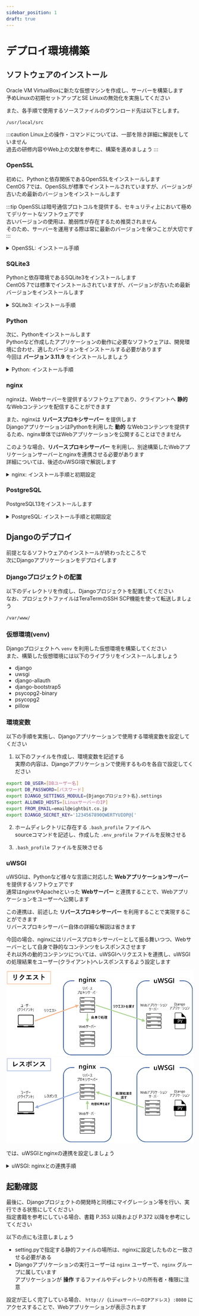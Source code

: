 ```yaml
---
sidebar_position: 1
draft: true
---
```


# デプロイ環境構築

## ソフトウェアのインストール
Oracle VM VirtualBoxに新たな仮想マシンを作成し、サーバーを構築します  
予めLinuxの初期セットアップとSE Linuxの無効化を実施してください  

また、各手順で使用するソースファイルのダウンロード先は以下とします。
```bash
/usr/local/src
```

:::caution
Linux上の操作・コマンドについては、一部を除き詳細に解説をしていません  
過去の研修内容やWeb上の文献を参考に、構築を進めましょう
:::

### OpenSSL
初めに、Pythonと依存関係であるOpenSSLをインストールします  
CentOS 7では、OpenSSLが標準でインストールされていますが、バージョンが古いため最新のバージョンをインストールします  

:::tip
OpenSSLは暗号通信プロトコルを提供する、セキュリティ上において極めてデリケートなソフトウェアです  
古いバージョンの使用は、脆弱性が存在するため推奨されません  
そのため、サーバーを運用する際は常に最新のバージョンを保つことが大切です  
:::

<details>
    <summary>OpenSSL: インストール手順</summary>

1. 以下のyumコマンドを実行し、依存関係パッケージをインストール
```bash title="OepnSSLの依存関係パッケージ"
yum -y install wget perl perl-Test-Simple perl-Test-Harness libffi-devel gcc zlib-devel bzip2 bzip2-devel readline readline-devel sqlite sqlite-devel tcl tcl-devel perl-IPC-Cmd
yum -y groupinstall "Development Tools"
```

2. 標準でインストールされているOpenSSLをアンインストールする

3. OpenSSLの公式サイトへアクセス  
[OpenSSL 公式サイト](https://www.openssl.org/source/)
4. 最新バージョンのダウンロードリンクから  
tar.gzファイル(ソースファイルの圧縮ファイル)のURLを取得
![openssl](./images/deploy_1.png)
5. Linux上で、上記のURLを利用しファイルをダウンロードする

6. ダウンロードしたtar.gzファイルを解凍する

7. 解凍したディレクトリ内の```config```ファイルを実行する

8. ソースファイルをコンパイルする

9. コンパイルしたOpenSSLをインストールする

10. 以下のとおり共有ライブラリ設定ファイルを作成する  
共有ライブラリ設定ファイル: ```/etc/ld.so.conf.d/openssl.conf```  
内容: ```/usr/local/lib64``` (OpenSSLのインストール先)

11. 共有ライブラリのキャッシュファイルを更新する

12. 以下のとおりシンボリックリンクを作成し、opensslコマンドを有効化する  
リンクファイルパス: ```/usr/local/bin/openssl```  
リンク先: ```/usr/bin/openssl```

13. opensslコマンドを利用し、バージョンが表示できることを確認する
```bash title="表示例"
OpenSSL 3.3.0 09 Apr 2024 (Library: OpenSSL 3.3.0 09 Apr 2024)
```
</details>

### SQLite3
Pythonと依存環境であるSQLite3をインストールします  
CentOS 7では標準でインストールされていますが、バージョンが古いため最新バージョンをインストールします  

<details>
    <summary>SQLite3: インストール手順</summary>
1. SQLiteの公式サイトへアクセス  
[SQLite 公式サイト](https://www.sqlite.org/download.html)

2. [Source Code]項のダウンロードリンクからtar.gzファイルのURLを取得

3. Linux上で、上記のURLを利用しファイルをダウンロードする

4. ダウンロードしたtar.gzファイルを解凍する

5. 解凍したディレクトリ内の```configure```ファイルを、以下のオプションを付加し実行する  
```bash
--prefix=/usr/local
```

6. ソースファイルをコンパイルする

7. コンパイルしたSQLite3をインストールする

8. 以下のとおり共有ライブラリ設定ファイルを作成する  
共有ライブラリ設定ファイル: ```/etc/ld.so.conf.d/sqlite3.conf```  
内容: ```/usr/local/lib``` (SQLite3のインストール先)

9. 共有ライブラリのキャッシュファイルを更新する

10. 以下のとおりシンボリックリンクを作成し、sqlite3コマンドを有効化する  
リンクファイルパス: ```/usr/local/bin/sqlite3```  
リンク先: ```/usr/bin/sqlite3```  
:::caution
既に ```/usr/local/bin/sqlite3``` が存在する場合は、```sqlite3```ディレクトリを任意の名前へ変更後、シンボリックリンクを作成してください
:::

11. sqlite3コマンドを利用し、バージョンが表示できることを確認する
```bash title="表示例"
SQLite version 3.45.3 2024-04-15 13:34:05
```
</details>

### Python
次に、Pythonをインストールします  
Pythonなど作成したアプリケーションの動作に必要なソフトウェアは、開発環境に合わせ、適したバージョンをインストールする必要があります  
今回は **バージョン 3.11.9** をインストールしましょう  


<details>
    <summary>Python: インストール手順</summary>
1. Pythonの公式サイトへアクセス  
[Python 公式サイト](https://www.python.org/downloads/release/python-3119/)

2. バージョン 3.11.9 のダウンロードリンク(XZ compressed source tarball)から、tar.gzファイルのURLを取得

3. Linux上で、上記のURLを利用しファイルをダウンロードする

4. ダウンロードしたtar.gzファイルを解凍する

5. 解凍したディレクトリ内の```configure```ファイルを実行する

6. ソースファイルをコンパイルする

7. Pythonをインストールする

8. 以下のとおりシンボリックリンクを作成し、pythonコマンドを有効化する  
リンクファイルパス: ```/usr/local/bin/python3.11```  
リンク先: ```/usr/bin/python3```  

9. 以下のとおりシンボリックリンクを作成し、pipコマンドを有効化する  
リンクファイルパス: ```/usr/local/bin/pip3.11```  
リンク先: ```/usr/bin/pip3```  

11. python3コマンドとpipコマンドを利用し、それぞれのバージョンが表示できることを確認する
```bash title="表示例"
Python 3.11.9
pip 24.0
```
</details>

### nginx
nginxは、Webサーバーを提供するソフトウェアであり、クライアントへ **静的** なWebコンテンツを配信することができます  

また、nginxは **リバースプロキシサーバー** を提供します  
DjangoアプリケーションはPythonを利用した **動的** なWebコンテンツを提供するため、nginx単体ではWebアプリケーションを公開することはできません  

このような場合、**リバースプロキシサーバー** を利用し、別途構築したWebアプリケーションサーバーとnginxを連携させる必要があります  
詳細については、後述のuWSGI項で解説します  

<details>
    <summary>nginx: インストール手順と初期設定</summary>


<h4>インストール手順</h4>

nginxでは、公式サイトにてソフトウェアリポジトリが提供されています  
以下の公式ページを参考にソフトウェアリポジトリを新たに追加し、バージョン **1.26** をインストールしてください  

[nginx 公式サイト](https://nginx.org/en/linux_packages.html)

インストールが完了したら、バージョンが表示できることを確認してください
```bash title="表示例"
nginx version: nginx/1.26.0
```

<h4>初期設定</h4>

1. nginxのサービスを有効化する  
:::tip
サービスを有効化することで、OS起動時にnginxが自動起動されます
:::

2. 以下の条件で、nginxの実行ユーザーを作成する  
ユーザー名: ```nginx```  
非ログインユーザー(su等でのログインができないこと)  

</details>

### PostgreSQL
PostgreSQL13をインストールします

<details>
    <summary>PostgreSQL: インストール手順と初期設定</summary>


<h4>インストール手順</h4>

PostgreSQLも公式サイトにてソフトウェアリポジトリが提供されています  
以下の公式ページを参考にソフトウェアリポジトリを新たに追加し、バージョン **13** をインストールしてください  

また、PostgreSQLをPythonで使用するためのコネクタソフトウェア「python3-psycopg2」をインストールしてください  

[PostgreSQL 公式サイト](https://www.postgresql.org/download/)

インストールが完了したら、バージョンが表示できることを確認してください
```bash title="表示例"
psql (PostgreSQL) 13.2
```

<h4>初期設定</h4>

1. PostgresSQLのPATHを設定する  
PostgreSQLのインストール先ディレクトリ内の **bin** ディレクトリを指定すること

2. postgresql-13のサービスを有効化する  

3. データベースの初期化を行う

4. postgresql-13サービスを起動する

5. PostgreSQLにログインし、以下を実施する  
    - Djangoアプリケーション用のロールを作成する
    - Djangoアプリケーション用のデータベースを作成する  
  ロール名やデータベース名は、Djangoアプリケーションの設定に準拠すること
</details>

## Djangoのデプロイ
前提となるソフトウェアのインストールが終わったところで  
次にDjangoアプリケーションをデプロイします  

### Djangoプロジェクトの配置
以下のディレクトリを作成し、Djangoプロジェクトを配置してください  
なお、プロジェクトファイルはTeraTermのSSH SCP機能を使って転送しましょう  
```bash 
/var/www/
```

### 仮想環境(venv)
Djangoプロジェクトへ ```venv``` を利用した仮想環境を構築してください  
また、構築した仮想環境には以下のライブラリをインストールしましょう  

- django
- uwsgi
- django-allauth
- django-bootstrap5
- psycopg2-binary
- psycopg2
- pillow

### 環境変数
以下の手順を実施し、Djangoアプリケーションで使用する環境変数を設定してください  

1. 以下のファイルを作成し、環境変数を記述する  
実際の内容は、Djangoアプリケーションで使用するものを各自で設定してください  
```bash title="/etc/nginx/.env_profile"
export DB_USER=[DBユーザー名]
export DB_PASSWORD=[パスワード]
export DJANGO_SETTINGS_MODULE={Djangoプロジェクト名}.settings
export ALLOWED_HOSTS=[LinuxサーバーのIP]
export FROM_EMAIL=email@eightbit.co.jp
export DJANGO_SECRET_KEY='1234567890QWERTYUIOP@['
```

2. ホームディレクトリに存在する ```.bash_profile``` ファイルへ  
sourceコマンドを記述し、作成した ```.env_profile``` ファイルを反映させる

3. ```.bash_profile``` ファイルを反映させる

### uWSGI
uWSGIは、Pythonなど様々な言語に対応した **Webアプリケーションサーバー** を提供するソフトウェアです  
通常はnginxやApacheといった **Webサーバー** と連携することで、Webアプリケーションをユーザーへ公開します  

この連携は、前述した **リバースプロキシサーバー** を利用することで実現することができます  
リバースプロキシサーバー自体の詳細な解説は省きます  

今回の場合、nginxにはリバースプロキシサーバーとして振る舞いつつ、Webサーバーとして自身で静的なコンテンツをレスポンスさせます  
それ以外の動的コンテンツについては、uWSGIへリクエストを連携し、uWSGIの処理結果をユーザー(クライアント)へレスポンスするよう設定します  

![reverseProxyServer](./images/deploy_2.png)
![reverseProxyServer](./images/deploy_3.png)

では、uWSGIとnginxの連携を設定しましょう

<details>
    <summary>uWSGI: nginxとの連携手順</summary>

<h4>uWSGI側の設定</h4>

1. 以下のディレクトリを作成し所有者と権限設定を行う  
所有者: ```root:nginx```  
権限: ```+w```
```bash
/var/run/uwsgi
```

2. Djangoプロジェクト内に作成したvenvの仮想環境ディレクトリへ以下を作成する  
内容の一部は適宜、自身の環境に合わせて変更すること  

```bash title="{Djangoプロジェクト内に作成した仮想環境ディレクトリ}/uwsgi_params"
uwsgi_param  QUERY_STRING       $query_string;
uwsgi_param  REQUEST_METHOD     $request_method;
uwsgi_param  CONTENT_TYPE       $content_type;
uwsgi_param  CONTENT_LENGTH     $content_length;

uwsgi_param  REQUEST_URI        $request_uri;
uwsgi_param  PATH_INFO          $document_uri;
uwsgi_param  DOCUMENT_ROOT      $document_root;
uwsgi_param  SERVER_PROTOCOL    $server_protocol;
uwsgi_param  REQUEST_SCHEME     $scheme;
uwsgi_param  HTTPS              $https if_not_empty;

uwsgi_param  REMOTE_ADDR        $remote_addr;
uwsgi_param  REMOTE_PORT        $remote_port;
uwsgi_param  SERVER_PORT        $server_port;
uwsgi_param  SERVER_NAME        $server_name;
```

```bash title="{Djangoプロジェクト内に作成した仮想環境ディレクトリ}/uwsgi.ini"
[uwsgi]
uid = nginx
gid = nginx

# Djangoアプリのルートを指定
# (Djangoのプロジェクト名が「testsite」の場合は「/var/www/testsite/testsite/」を参照させる)
chdir = {Djangoアプリのルート}

# wsgi.pyの場所を指定する
# (Djangoのプロジェクト名が「testsite」の場合は「/var/www/testsite/testsite/」配下のwsgi.pyを参照させる)
module = {wsgi.pyの場所}.wsgi

# 仮想環境の場所を指定する
home = {仮想環境ディレクトリ}

master = true
processes = 2
threads = 1

# unix-socketとpidファイルの作成先として、前手順で作成したディレクトリを指定
socket = /var/run/uwsgi/master.sock
pidfile = /var/run/uwsgi/master.pid

# nginxとの連携設定
chmod-socket = 666
vacuum = true
thunder-lock = true
max-requests = 6000
max-requests-delta = 300

# ログファイルの作成先を指定
logto = /var/log/uwsgi/uwsgi.log
deamonize = /var/log/uwsgi/uwsgi-@(exec://date +%Y-%m-%d).log
log-reopen = true
```

3. 以下のログ格納ディレクトリを作成
```
/var/log/uwsgi/
```

4. 以下のuWSGIサービスの定義ファイルを作成する  
内容の一部は適宜、自身の環境に合わせて変更すること  
```bash title="/etc/systemd/system/uwsgi.service"
# uwsgi.service
[Unit]
Description=uWSGI
After=syslog.target

[Service]
ExecStartPre=/bin/bash -c 'mkdir -p /var/run/uwsgi; chown root:nginx /var/run/uwsgi; chmod g+w /var/run/uwsgi;'
# 作成した仮想環境のディレクトリ配下のactivateとuwsgi.iniファイルを指定する。
ExecStart=/bin/bash -c 'source /etc/nginx/.env_profile; source {仮想環境ディレクトリ}/bin/activate; uwsgi --ini {仮想環境ディレクトリ}/uwsgi.ini'
#Restart=always
Restart=on-failure
KillSignal=SIGQUIT
Type=notify
StandardError=syslog
NotifyAccess=all

[Install]
WantedBy=multi-user.target
```

4. 作成したuWSGIのサービスを有効化し、起動する


<h4>nginx側の設定</h4>

1. 以下2つのディレクトリを作成する
```bash title="バーチャルホスト設定ファイルの格納ディレクトリ"
/etc/nginx/sites-available
```
```bash title="バーチャルホスト設定ファイルの有効化用ディレクトリ"
/etc/nginx/sites-enabled
```

2. 以下のファイルを作成する  
内容の一部は適宜、自身の環境に合わせて変更すること  
```bash title="/etc/nginx/sites-available/{Djangoプロジェクト名}"
# Djangoの設定
upstream django {
    # unixソケットファイルの場所を指定する。
    server unix:///var/run/uwsgi/master.sock;
}

# サーバの設定
server {
    # ポート番号
    listen      8080;
    # VPSのIPアドレスを入力する
    server_name {LinuxサーバーのIPアドレス};
    charset     utf-8;

    # Djangoの静的ファイルの設定
    # nginxが静的コンテンツの配信を担う
    location /static {

        # 今回は'/var/www/static'に配置するのでルートフォルダにwwwを指定
        root '/var/www';
    }

    location / {
        # 上記で記述したunixソケットを使用する
        uwsgi_pass  django;
        # 前手順で作成したuwsgi_paramsの場所を指定する
        include     {uwsgi_paramsを作成した場所};
    }
}
```

3. 以下のシンボリックリンクを、バーチャルホスト設定を有効化用ディレクトリに作成する  
リンクファイルパス: ```/etc/nginx/sites-available/{Djangoプロジェクト名}```  
リンク先: ```/etc/nginx/sites-enabled/{Djangoプロジェクト名}```  

4. nginxの設定ファイル ```nginx.conf``` へ以下を追記する
```bash title="nginx.conf" {4}
http {
     ...
     #gzip  on;
+    include /etc/nginx/sites-enabled/*;

     server {
     ...
     }
}
```

5. nginxサービスを再起動する

</details>

## 起動確認
最後に、Djangoプロジェクトの開発時と同様にマイグレーション等を行い、実行できる状態にしてください  
指定書籍を参考にしている場合、書籍 P.353 以降および P.372 以降を参考にしてください  

以下の点にも注意しましょう  
- setting.pyで指定する静的ファイルの場所は、nginxに設定したものと一致させる必要がある  
- Djangoアプリケーションの実行ユーザーは ```nginx``` ユーザーで、```nginx``` グループに属しています  
アプリケーションが **操作** するファイルやディレクトリの所有者・権限に注意 

設定が正しく完了している場合、 ```http:// {LinuxサーバーのIPアドレス} :8080``` にアクセスすることで、Webアプリケーションが表示されます  